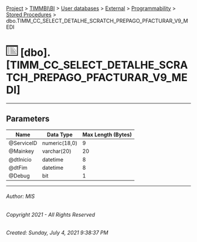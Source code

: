 #### 

[Project](../../../../../index.md) > [TIMMBI\\BI](../../../../index.md) > [User databases](../../../index.md) > [External](../../index.md) > [Programmability](../index.md) > [Stored Procedures](Stored_Procedures.md) > dbo.TIMM_CC_SELECT_DETALHE_SCRATCH_PREPAGO_PFACTURAR_V9_MEDI

# ![Stored Procedures](../../../../../Images/StoredProcedure32.png) [dbo].[TIMM_CC_SELECT_DETALHE_SCRATCH_PREPAGO_PFACTURAR_V9_MEDI]

---

## <a name="#parameters"></a>Parameters

| Name | Data Type | Max Length (Bytes) |
|---|---|---|
| @ServiceID | numeric(18,0) | 9 |
| @Mainkey | varchar(20) | 20 |
| @dtInicio | datetime | 8 |
| @dtFim | datetime | 8 |
| @Debug | bit | 1 |


---

###### Author:  MIS

###### Copyright 2021 - All Rights Reserved

###### Created: Sunday, July 4, 2021 9:38:37 PM

